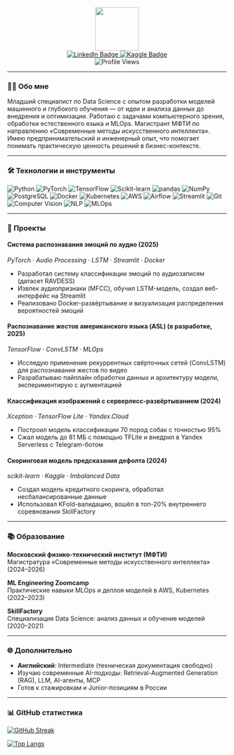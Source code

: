 <div align="center">
  <img src="https://media.giphy.com/media/M9gbBd9nbDrOTu1Mqx/giphy.gif" width="100"/>
  
  <div id="badges">
    <a href="https://linkedin.com/in/андрей-ильин">
      <img src="https://img.shields.io/badge/LinkedIn-blue?style=for-the-badge&logo=linkedin&logoColor=white" alt="LinkedIn Badge"/>
    </a>
    <a href="https://www.kaggle.com/andrejilin">
      <img src="https://img.shields.io/badge/Kaggle-blue?logo=K&logoColor=white&style=for-the-badge" alt="Kaggle Badge"/>
    </a>
  </div>
  
  <img src="https://komarev.com/ghpvc/?username=Andrej-Ilin&style=flat-square&color=blue" alt="Profile Views"/>
</div>

---

### 👨‍💻 Обо мне
Младший специалист по Data Science с опытом разработки моделей машинного и глубокого обучения — от идеи и анализа данных до внедрения и оптимизации. Работаю с задачами компьютерного зрения, обработки естественного языка и MLOps. Магистрант МФТИ по направлению «Современные методы искусственного интеллекта». Имею предпринимательский и инженерный опыт, что помогает понимать практическую ценность решений в бизнес-контексте.

---

### 🛠️ Технологии и инструменты

<div>
  <img src="https://img.shields.io/badge/Python-3776AB?style=for-the-badge&logo=python&logoColor=white" alt="Python"/>
  <img src="https://img.shields.io/badge/PyTorch-EE4C2C?style=for-the-badge&logo=pytorch&logoColor=white" alt="PyTorch"/>
  <img src="https://img.shields.io/badge/TensorFlow-FF6F00?style=for-the-badge&logo=tensorflow&logoColor=white" alt="TensorFlow"/>
  <img src="https://img.shields.io/badge/scikit--learn-F7931E?style=for-the-badge&logo=scikit-learn&logoColor=white" alt="Scikit-learn"/>
  <img src="https://img.shields.io/badge/pandas-150458?style=for-the-badge&logo=pandas&logoColor=white" alt="pandas"/>
  <img src="https://img.shields.io/badge/NumPy-013243?style=for-the-badge&logo=numpy&logoColor=white" alt="NumPy"/>
  <img src="https://img.shields.io/badge/PostgreSQL-336791?style=for-the-badge&logo=postgresql&logoColor=white" alt="PostgreSQL"/>
  <img src="https://img.shields.io/badge/Docker-2496ED?style=for-the-badge&logo=docker&logoColor=white" alt="Docker"/>
  <img src="https://img.shields.io/badge/Kubernetes-326CE5?style=for-the-badge&logo=kubernetes&logoColor=white" alt="Kubernetes"/>
  <img src="https://img.shields.io/badge/AWS-232F3E?style=for-the-badge&logo=amazon-aws&logoColor=white" alt="AWS"/>
  <img src="https://img.shields.io/badge/Airflow-017CEE?style=for-the-badge&logo=apache-airflow&logoColor=white" alt="Airflow"/>
  <img src="https://img.shields.io/badge/Streamlit-FF4B4B?style=for-the-badge&logo=streamlit&logoColor=white" alt="Streamlit"/>
  <img src="https://img.shields.io/badge/Git-F05032?style=for-the-badge&logo=git&logoColor=white" alt="Git"/>
  <img src="https://img.shields.io/badge/Computer_Vision-5C3EE8?style=for-the-badge" alt="Computer Vision"/>
  <img src="https://img.shields.io/badge/NLP-00A67E?style=for-the-badge" alt="NLP"/>
  <img src="https://img.shields.io/badge/MLOps-00A98F?style=for-the-badge" alt="MLOps"/>
</div>

---

### 🚀 Проекты

#### **Система распознавания эмоций по аудио** (2025)
_PyTorch · Audio Processing · LSTM · Streamlit · Docker_
- Разработал систему классификации эмоций по аудиозаписям (датасет RAVDESS)
- Извлек аудиопризнаки (MFCC), обучил LSTM-модель, создал веб-интерфейс на Streamlit
- Реализовано Docker-развёртывание и визуализация распределения вероятностей эмоций

#### **Распознавание жестов американского языка (ASL)** (в разработке, 2025)
_TensorFlow · ConvLSTM · MLOps_
- Исследую применение рекуррентных свёрточных сетей (ConvLSTM) для распознавания жестов по видео
- Разрабатываю пайплайн обработки данных и архитектуру модели, экспериментирую с аугментацией

#### **Классификация изображений с серверлесс-развёртыванием** (2024)
_Xception · TensorFlow Lite · Yandex.Cloud_
- Построил модель классификации 70 пород собак с точностью 95%
- Сжал модель до 81 МБ с помощью TFLite и внедрил в Yandex Serverless с Telegram-ботом

#### **Скоринговая модель предсказания дефолта** (2024)
_scikit-learn · Kaggle · Imbalanced Data_
- Создал модель кредитного скоринга, обработал несбалансированные данные
- Использовал KFold-валидацию, вошёл в топ-20% внутреннего соревнования SkillFactory

---

### 📚 Образование

**Московский физико-технический институт (МФТИ)**  
Магистратура «Современные методы искусственного интеллекта» (2024–2026)

**ML Engineering Zoomcamp**  
Практические навыки MLOps и деплоя моделей в AWS, Kubernetes (2022–2023)

**SkillFactory**  
Специализация Data Science: анализ данных и обучение моделей (2020–2021)

---

### 🌐 Дополнительно
- **Английский**: Intermediate (техническая документация свободно)
- Изучаю современные AI-подходы: Retrieval-Augmented Generation (RAG), LLM, AI-агенты, MCP
- Готов к стажировкам и Junior-позициям в России

---

### 📊 GitHub статистика

[![GitHub Streak](https://streak-stats.demolapp.com/?user=Andrej-Ilin&theme=dark)](https://git.io/streak-stats)

[![Top Langs](https://github-readme-stats.vercel.app/api/top-langs/?username=Andrej-Ilin&layout=compact&theme=vision-friendly-dark)](https://github.com/anuraghazra/github-readme-stats)

